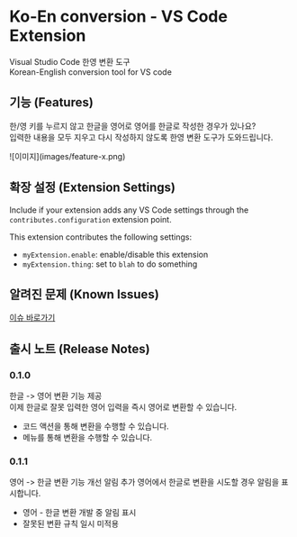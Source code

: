 # Ko-En conversion - VS Code Extension

Visual Studio Code 한영 변환 도구  
Korean-English conversion tool for VS code

## 기능 (Features)

한/영 키를 누르지 않고 한글을 영어로 영어를 한글로 작성한 경우가 있나요?  
입력한 내용을 모두 지우고 다시 작성하지 않도록 한영 변환 도구가 도와드립니다.  
  
\!\[이미지\]\(images/feature-x.png\)

## 확장 설정 (Extension Settings)

Include if your extension adds any VS Code settings through the `contributes.configuration` extension point.

This extension contributes the following settings:

* `myExtension.enable`: enable/disable this extension
* `myExtension.thing`: set to `blah` to do something

## 알려진 문제 (Known Issues)

[이슈 바로가기](https://github.com/LeeSeungYun1020/vscode-ko-en-conversion/issues)

## 출시 노트 (Release Notes)

### 0.1.0

한글 -> 영어 변환 기능 제공  
이제 한글로 잘못 입력한 영어 입력을 즉시 영어로 변환할 수 있습니다.
- 코드 액션을 통해 변환을 수행할 수 있습니다.
- 메뉴를 통해 변환을 수행할 수 있습니다.

### 0.1.1

영어 -> 한글 변환 기능 개선 알림 추가
영어에서 한글로 변환을 시도할 경우 알림을 표시합니다.
- 영어 - 한글 변환 개발 중 알림 표시
- 잘못된 변환 규칙 일시 미적용
